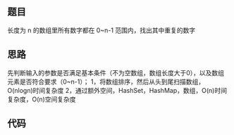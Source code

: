 ## 题目
长度为 n 的数组里所有数字都在 0~n-1 范围内，找出其中重复的数字
## 思路
先判断输入的参数是否满足基本条件（不为空数组，数组长度大于0），以及数组元素是否符合要求（0~n-1）；
1，将数组排序，然后从头到尾扫描数组，O(nlogn)时间复杂度
2，通过额外空间，HashSet，HashMap，数组，O(n)时间复杂度，O(n)空间复杂度

## 代码


